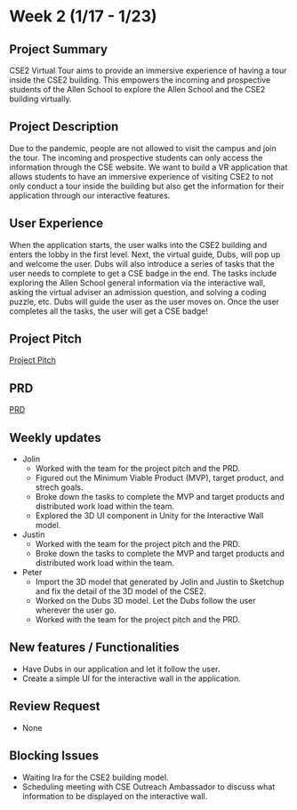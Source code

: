 # Week 2 (1/17 - 1/23)

## Project Summary 

CSE2 Virtual Tour aims to provide an immersive experience of having a tour inside the CSE2 building. This empowers the incoming and prospective students of the Allen School to explore the Allen School and the CSE2 building virtually.

## Project Description 

Due to the pandemic, people are not allowed to visit the campus and join the tour. The incoming and prospective students can only access the information through the CSE website. We want to build a VR application that allows students to have an immersive experience of visiting CSE2 to not only conduct a tour inside the building but also get the information for their application through our interactive features.

## User Experience 

When the application starts, the user walks into the CSE2 building and enters the lobby in the first level. Next, the virtual guide, Dubs, will pop up and welcome the user. Dubs will also introduce a series of tasks that the user needs to complete to get a CSE badge in the end. The tasks include exploring the Allen School general information via the interactive wall, asking the virtual adviser an admission question, and solving a coding puzzle, etc. Dubs will guide the user as the user moves on. Once the user completes all the tasks, the user will get a CSE badge!

## Project Pitch
[Project Pitch](https://docs.google.com/presentation/d/1QAdKK1lHDndAnweHhVf5o3Obh6etdnyR-EsEKaz6nW0/edit?usp=sharing)

## PRD
[PRD](https://docs.google.com/document/d/10sPBx69d17o5r2Xv4d7wBuq1KwIXLywmVlh3P6T7vI0/edit?usp=sharing)

## Weekly updates
- Jolin
    - Worked with the team for the project pitch and the PRD.
    - Figured out the Minimum Viable Product (MVP), target product, and strech goals.
    - Broke down the tasks to complete the MVP and target products and distributed work load within the team.
    - Explored the 3D UI component in Unity for the Interactive Wall model.
- Justin
    - Worked with the team for the project pitch and the PRD.
    - Broke down the tasks to complete the MVP and target products and distributed work load within the team.
- Peter
    - Import the 3D model that generated by Jolin and Justin to Sketchup and fix the detail of the 3D model of the CSE2. 
    - Worked on the Dubs 3D model. Let the Dubs follow the user wherever the user go.
    - Worked with the team for the project pitch and the PRD.

## New features / Functionalities
- Have Dubs in our application and let it follow the user.
- Create a simple UI for the interactive wall in the application. 

## Review Request
- None

## Blocking Issues
- Waiting Ira for the CSE2 building model.
- Scheduling meeting with CSE Outreach Ambassador to discuss what information to be displayed on the interactive wall.
